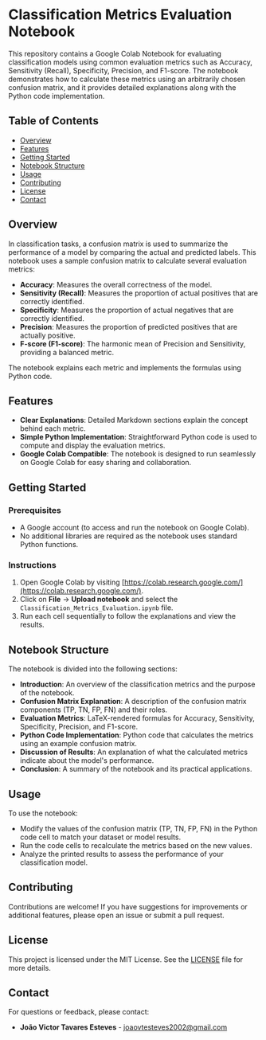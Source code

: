# Classification Metrics Evaluation Notebook

This repository contains a Google Colab Notebook for evaluating classification models using common evaluation metrics such as Accuracy, Sensitivity (Recall), Specificity, Precision, and F1-score. The notebook demonstrates how to calculate these metrics using an arbitrarily chosen confusion matrix, and it provides detailed explanations along with the Python code implementation.

## Table of Contents

- [Overview](#overview)
- [Features](#features)
- [Getting Started](#getting-started)
- [Notebook Structure](#notebook-structure)
- [Usage](#usage)
- [Contributing](#contributing)
- [License](#license)
- [Contact](#contact)

## Overview

In classification tasks, a confusion matrix is used to summarize the performance of a model by comparing the actual and predicted labels. This notebook uses a sample confusion matrix to calculate several evaluation metrics:

- **Accuracy**: Measures the overall correctness of the model.
- **Sensitivity (Recall)**: Measures the proportion of actual positives that are correctly identified.
- **Specificity**: Measures the proportion of actual negatives that are correctly identified.
- **Precision**: Measures the proportion of predicted positives that are actually positive.
- **F-score (F1-score)**: The harmonic mean of Precision and Sensitivity, providing a balanced metric.

The notebook explains each metric and implements the formulas using Python code.

## Features

- **Clear Explanations**: Detailed Markdown sections explain the concept behind each metric.
- **Simple Python Implementation**: Straightforward Python code is used to compute and display the evaluation metrics.
- **Google Colab Compatible**: The notebook is designed to run seamlessly on Google Colab for easy sharing and collaboration.

## Getting Started

### Prerequisites

- A Google account (to access and run the notebook on Google Colab).
- No additional libraries are required as the notebook uses standard Python functions.

### Instructions

1. Open Google Colab by visiting [https://colab.research.google.com/](https://colab.research.google.com/).
2. Click on **File** → **Upload notebook** and select the `Classification_Metrics_Evaluation.ipynb` file.
3. Run each cell sequentially to follow the explanations and view the results.

## Notebook Structure

The notebook is divided into the following sections:

- **Introduction**: An overview of the classification metrics and the purpose of the notebook.
- **Confusion Matrix Explanation**: A description of the confusion matrix components (TP, TN, FP, FN) and their roles.
- **Evaluation Metrics**: LaTeX-rendered formulas for Accuracy, Sensitivity, Specificity, Precision, and F1-score.
- **Python Code Implementation**: Python code that calculates the metrics using an example confusion matrix.
- **Discussion of Results**: An explanation of what the calculated metrics indicate about the model's performance.
- **Conclusion**: A summary of the notebook and its practical applications.

## Usage

To use the notebook:

- Modify the values of the confusion matrix (TP, TN, FP, FN) in the Python code cell to match your dataset or model results.
- Run the code cells to recalculate the metrics based on the new values.
- Analyze the printed results to assess the performance of your classification model.

## Contributing

Contributions are welcome! If you have suggestions for improvements or additional features, please open an issue or submit a pull request.

## License

This project is licensed under the MIT License. See the [LICENSE](LICENSE) file for more details.

## Contact

For questions or feedback, please contact:

- **João Victor Tavares Esteves** - [joaovtesteves2002@gmail.com](joaovtesteves2002@gmail.com)
